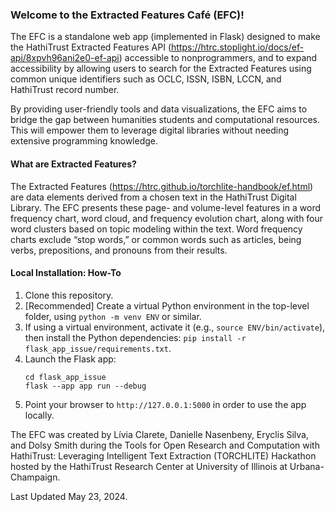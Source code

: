 ### Welcome to the Extracted Features Café (EFC)! 

The EFC is a standalone web app (implemented in Flask) designed to make the HathiTrust Extracted Features API (https://htrc.stoplight.io/docs/ef-api/8xpvh96ani2e0-ef-api) accessible to nonprogrammers, and to expand accessibility by allowing users to search for the Extracted Features using common unique identifiers such as OCLC, ISSN, ISBN, LCCN, and HathiTrust record number. 

By providing user-friendly tools and data visualizations, the EFC aims to bridge the gap between humanities students and computational resources. This will empower them to leverage digital libraries without needing extensive programming knowledge.

#### What are Extracted Features?
The Extracted Features (https://htrc.github.io/torchlite-handbook/ef.html) are data elements derived from a chosen text in the HathiTrust Digital Library. The EFC presents these page- and volume-level features in a word frequency chart, word cloud, and frequency evolution chart, along with four word clusters based on topic modeling within the text. Word frequency charts exclude “stop words,” or common words such as articles, being verbs, prepositions, and pronouns from their results. 

#### Local Installation: How-To

1. Clone this repository.
2. [Recommended] Create a virtual Python environment in the top-level folder, using `python -m venv ENV` or similar.
3. If using a virtual environment, activate it (e.g., `source ENV/bin/activate`), then install the Python dependencies: `pip install -r flask_app_issue/requirements.txt`.
4. Launch the Flask app:
   ```
   cd flask_app_issue
   flask --app app run --debug
   ```
5. Point your browser to `http://127.0.0.1:5000` in order to use the app locally.

The EFC was created by Lívia Clarete, Danielle Nasenbeny, Eryclis Silva, and Dolsy Smith during the Tools for Open Research and Computation with HathiTrust: Leveraging Intelligent Text Extraction (TORCHLITE) Hackathon hosted by the HathiTrust Research Center at University of Illinois at Urbana-Champaign.

Last Updated May 23, 2024. 
